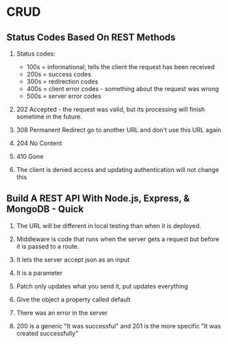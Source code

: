 # CRUD

## Status Codes Based On REST Methods

1. Status codes:

    - 100s = informational; tells the client the request has been received
    - 200s = success codes
    - 300s = redirection codes
    - 400s = client error codes - something about the request was wrong
    - 500s = server error codes

2. 202 Accepted - the request was valid, but its processing will finish sometime in the future.

3. 308 Permanent Redirect go to another URL and don't use this URL again

4. 204 No Content

5. 410 Gone

6. The client is denied access and updating authentication will not change this

## Build A REST API With Node.js, Express, & MongoDB - Quick

1. The URL will be different in local testing than when it is deployed.

2. Middleware is code that runs when the server gets a request but before it is passed to a route.

3. It lets the server accept json as an input

4. It is a parameter

5. Patch only updates what you send it, put updates everything

6. Give the object a property called default

7. There was an error in the server

8. 200 is a generic "It was successful" and 201 is the more specific "It was created successfully"
